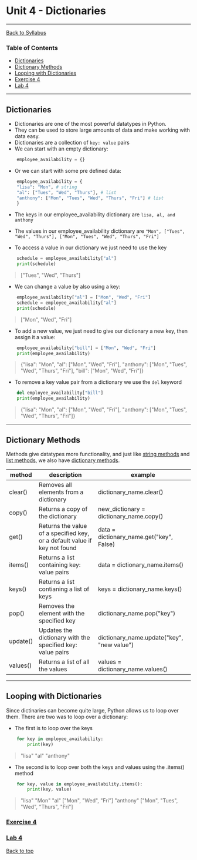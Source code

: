 # <a id="top"></a>Unit 4 - Dictionaries

---

[Back to Syllabus](https://github.com/PdxCodeGuild/Programming102#top)

### Table of Contents

- [Dictionaries](#dictionaries)
- [Dictionary Methods](#methods)
- [Looping with Dictionaries](#loops)
- [Exercise 4](https://github.com/PdxCodeGuild/Programming102/blob/master/exercises/exercise4.md)
- [Lab 4](https://github.com/PdxCodeGuild/Programming102/blob/master/labs/lab4.md)

---

## <a id="dictionaries"></a>Dictionaries

- Dictionaries are one of the most powerful datatypes in Python.
- They can be used to store large amounts of data and make working with data easy.
- Dictionaries are a collection of `key: value` pairs
- We can start with an empty dictionary:

```python
    employee_availability = {}
```

- Or we can start with some pre defined data:

```python
    employee_availability = {
    "lisa": "Mon", # string
    "al": ["Tues", "Wed", "Thurs"], # list
    "anthony": ["Mon", "Tues", "Wed", "Thurs", "Fri"] # list
    }
```

- The keys in our employee_availability dictionary are `lisa, al, and anthony`
- The values in our employee_availability dictionary are `"Mon", ["Tues", "Wed", "Thurs"], ["Mon", "Tues", "Wed", "Thurs", "Fri"]`

- To access a value in our dictionary we just need to use the key

```python
    schedule = employee_availability["al"]
    print(schedule)
```

> ["Tues", "Wed", "Thurs"]

- We can change a value by also using a key:

```python
    employee_availability["al"] = ["Mon", "Wed", "Fri"]
    schedule = employee_availability["al"]
    print(schedule)
```

> ["Mon", "Wed", "Fri"]

- To add a new value, we just need to give our dictionary a new key, then assign it a value:

```python
    employee_availability["bill"] = ["Mon", "Wed", "Fri"]
    print(employee_availability)
```

> {"lisa": "Mon", "al": ["Mon", "Wed", "Fri"], "anthony": ["Mon", "Tues", "Wed", "Thurs", "Fri"], "bill": ["Mon", "Wed", "Fri"]}

- To remove a key value pair from a dictionary we use the `del` keyword

```python
    del employee_availability["bill"]
    print(employee_availability)
```

> {"lisa": "Mon", "al": ["Mon", "Wed", "Fri"], "anthony": ["Mon", "Tues", "Wed", "Thurs", "Fri"]}

---

## <a id="methods"></a>Dictionary Methods

Methods give datatypes more functionality, and just like [string methods](https://www.w3schools.com/python/python_ref_string.asp) and [list methods](https://www.w3schools.com/python/python_ref_list.asp), we also have [dictionary methods](https://www.w3schools.com/python/python_ref_dictionary.asp).

| method   | description                                                               | example                                    |
| -------- | ------------------------------------------------------------------------- | ------------------------------------------ |
| clear()  | Removes all elements from a dictionary                                    | dictionary_name.clear()                    |
| copy()   | Returns a copy of the dictionary                                          | new_dictionary = dictionary_name.copy()    |
| get()    | Returns the value of a specified key, or a default value if key not found | data = dictionary_name.get("key", False)   |
| items()  | Returns a list containing key: value pairs                                | data = dictionary_name.items()             |
| keys()   | Returns a list contianing a list of keys                                  | keys = dictionary_name.keys()              |
| pop()    | Removes the element with the specified key                                | dictionary_name.pop("key")                 |
| update() | Updates the dictionary with the specified key: value pairs                | dictionary_name.update("key", "new value") |
| values() | Returns a list of all the values                                          | values = dictionary_name.values()          |

---

## <a id="loops"></a>Looping with Dictionaries

Since dictinaries can become quite large, Python allows us to loop over them.
There are two was to loop over a dictionary:

- The first is to loop over the keys

```python
    for key in employee_availability:
        print(key)
```

> "lisa"
> "al"
> "anthony"

- The second is to loop over both the keys and values using the .items() method

```python
    for key, value in employee_availability.items():
        print(key, value)
```

> "lisa" "Mon"
> "al" ["Mon", "Wed", "Fri"]
> "anthony" ["Mon", "Tues", "Wed", "Thurs", "Fri"]

### [Exercise 4](https://github.com/PdxCodeGuild/Programming102/blob/master/exercises/exercise4.md)

### [Lab 4](https://github.com/PdxCodeGuild/Programming102/blob/master/labs/lab4.md)

[Back to top](#top)
